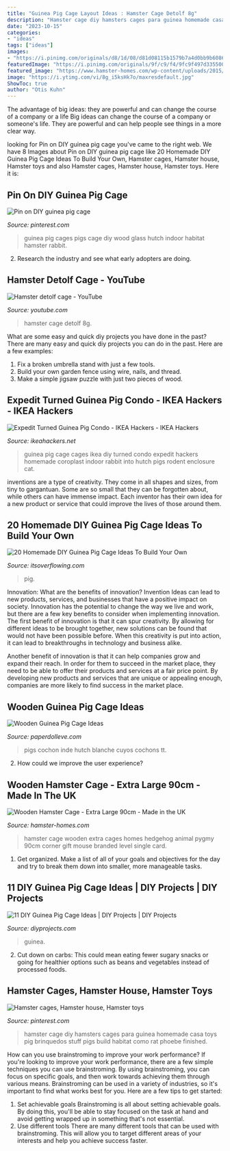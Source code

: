 ```yaml
---
title: "Guinea Pig Cage Layout Ideas : Hamster Cage Detolf 8g"
description: "Hamster cage diy hamsters cages para guinea homemade casa toys pig brinquedos stuff pigs build habitat como rat phoebe finished"
date: "2023-10-15"
categories:
- "ideas"
tags: ["ideas"]
images:
- "https://i.pinimg.com/originals/d8/1d/08/d81d08115b1579b7a4d0bb9b6086d77b.jpg"
featuredImage: "https://i.pinimg.com/originals/9f/c9/f4/9fc9f497d3355006d157b43e521b1a97.jpg"
featured_image: "https://www.hamster-homes.com/wp-content/uploads/2015/02/90cm-Single-Level-Hamster-Home-with-Corner-House-Branded.png"
image: "https://i.ytimg.com/vi/8g_i5ksHk7o/maxresdefault.jpg"
ShowToc: true
author: "Otis Kuhn"
---
```



The advantage of big ideas: they are powerful and can change the course of a company or a life
Big ideas can change the course of a company or someone's life. They are powerful and can help people see things in a more clear way.

	

		
looking for Pin on DIY guinea pig cage you've came to the right web. We have 8 Images about Pin on DIY guinea pig cage like 20 Homemade DIY Guinea Pig Cage Ideas To Build Your Own, Hamster cages, Hamster house, Hamster toys and also Hamster cages, Hamster house, Hamster toys. Here it is:
		
    
## Pin On DIY Guinea Pig Cage

<img loading=lazy src="https://i.pinimg.com/736x/c1/fa/f2/c1faf2eb0daa56c86eec5fb590696af2--guinea-pig-cages-guinea-pigs.jpg" onerror="this.onerror=null;this.src='https://tse4.mm.bing.net/th?id=OIP.g5Zf9OjjI3hvs0oobGDW4AHaJ3&amp;pid=15.1';" alt="Pin on DIY guinea pig cage">

_Source: pinterest.com_

>guinea pig cages pigs cage diy wood glass hutch indoor habitat hamster rabbit. 

	

2. Research the industry and see what early adopters are doing.

    
## Hamster Detolf Cage - YouTube

<img loading=lazy src="https://i.ytimg.com/vi/8g_i5ksHk7o/maxresdefault.jpg" onerror="this.onerror=null;this.src='https://tse1.mm.bing.net/th?id=OIP.Zj_oYh5LigkH30fyYrwaqwHaEK&amp;pid=15.1';" alt="Hamster detolf cage - YouTube">

_Source: youtube.com_

>hamster cage detolf 8g. 

	

What are some easy and quick diy projects you have done in the past?
There are many easy and quick diy projects you can do in the past. Here are a few examples:
1. Fix a broken umbrella stand with just a few tools.
2. Build your own garden fence using wire, nails, and thread.
3. Make a simple jigsaw puzzle with just two pieces of wood.

    
## Expedit Turned Guinea Pig Condo - IKEA Hackers - IKEA Hackers

<img loading=lazy src="http://www.ikeahackers.net/wp-content/uploads/2012/11/guineipig.jpg" onerror="this.onerror=null;this.src='https://tse3.mm.bing.net/th?id=OIP.1KylU7zzD2gjzEeqG0Vw7QHaFj&amp;pid=15.1';" alt="Expedit Turned Guinea Pig Condo - IKEA Hackers - IKEA Hackers">

_Source: ikeahackers.net_

>guinea pig cage cages ikea diy turned condo expedit hackers homemade coroplast indoor rabbit into hutch pigs rodent enclosure cat. 

	

inventions are a type of creativity. They come in all shapes and sizes, from tiny to gargantuan. Some are so small that they can be forgotten about, while others can have immense impact. Each inventor has their own idea for a new product or service that could improve the lives of those around them.

    
## 20 Homemade DIY Guinea Pig Cage Ideas To Build Your Own

<img loading=lazy src="https://www.itsoverflowing.com/wp-content/uploads/2020/02/Dollhouse-Guinea-Pig-Cage.jpg" onerror="this.onerror=null;this.src='https://tse1.mm.bing.net/th?id=OIP.ucXF6jODZQaDG1z2vmusAgHaLH&amp;pid=15.1';" alt="20 Homemade DIY Guinea Pig Cage Ideas To Build Your Own">

_Source: itsoverflowing.com_

>pig. 

	

Innovation: What are the benefits of innovation?
Invention Ideas can lead to new products, services, and businesses that have a positive impact on society. Innovation has the potential to change the way we live and work, but there are a few key benefits to consider when implementing innovation. 
The first benefit of innovation is that it can spur creativity. By allowing for different ideas to be brought together, new solutions can be found that would not have been possible before. When this creativity is put into action, it can lead to breakthroughs in technology and business alike. 

Another benefit of innovation is that it can help companies grow and expand their reach. In order for them to succeed in the market place, they need to be able to offer their products and services at a fair price point. By developing new products and services that are unique or appealing enough, companies are more likely to find success in the market place.

    
## Wooden Guinea Pig Cage Ideas

<img loading=lazy src="https://i.pinimg.com/originals/9f/c9/f4/9fc9f497d3355006d157b43e521b1a97.jpg" onerror="this.onerror=null;this.src='https://tse3.mm.bing.net/th?id=OIP.2yQApjtQhjFcSWHPUd1vsgAAAA&amp;pid=15.1';" alt="Wooden Guinea Pig Cage Ideas">

_Source: paperdolleve.com_

>pigs cochon inde hutch blanche cuyos cochons tt. 

	

2. How could we improve the user experience?

    
## Wooden Hamster Cage - Extra Large 90cm - Made In The UK

<img loading=lazy src="https://www.hamster-homes.com/wp-content/uploads/2015/02/90cm-Single-Level-Hamster-Home-with-Corner-House-Branded.png" onerror="this.onerror=null;this.src='https://tse1.mm.bing.net/th?id=OIP.mqI63Kw1XpnMiorKYkdvwgHaGr&amp;pid=15.1';" alt="Wooden Hamster Cage - Extra Large 90cm - Made in the UK">

_Source: hamster-homes.com_

>hamster cage wooden extra cages homes hedgehog animal pygmy 90cm corner gift mouse branded level single card. 

	

1. Get organized. Make a list of all of your goals and objectives for the day and try to break them down into smaller, more manageable tasks.

    
## 11 DIY Guinea Pig Cage Ideas | DIY Projects | DIY Projects

<img loading=lazy src="https://diyprojects.com/wp-content/uploads/2016/01/Cage-Ideas-DIY-Guinea-Pig-Cage-Feature.jpg" onerror="this.onerror=null;this.src='https://tse1.mm.bing.net/th?id=OIP.BDhuGgRJiZS0HV-rz2m_KAHaEJ&amp;pid=15.1';" alt="11 DIY Guinea Pig Cage Ideas | DIY Projects | DIY Projects">

_Source: diyprojects.com_

>guinea. 

	

2. Cut down on carbs: This could mean eating fewer sugary snacks or going for healthier options such as beans and vegetables instead of processed foods.

    
## Hamster Cages, Hamster House, Hamster Toys

<img loading=lazy src="https://i.pinimg.com/originals/d8/1d/08/d81d08115b1579b7a4d0bb9b6086d77b.jpg" onerror="this.onerror=null;this.src='https://tse3.mm.bing.net/th?id=OIP.Ok4Rc-BAj_QPy19OK5-_gAHaJ7&amp;pid=15.1';" alt="Hamster cages, Hamster house, Hamster toys">

_Source: pinterest.com_

>hamster cage diy hamsters cages para guinea homemade casa toys pig brinquedos stuff pigs build habitat como rat phoebe finished. 

	

How can you use brainstroming to improve your work performance?
If you're looking to improve your work performance, there are a few simple techniques you can use brainstroming. By using brainstroming, you can focus on specific goals, and then work towards achieving them through various means. Brainstroming can be used in a variety of industries, so it's important to find what works best for you. Here are a few tips to get started: 
1. Set achievable goals
Brainstroming is all about setting achievable goals. By doing this, you'll be able to stay focused on the task at hand and avoid getting wrapped up in something that's not essential. 
2. Use different tools
There are many different tools that can be used with brainstroming. This will allow you to target different areas of your interests and help you achieve success faster. 

